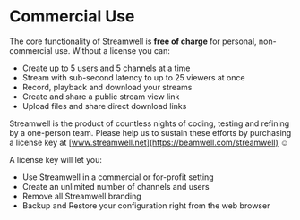 # Commercial Use

The core functionality of Streamwell is **free of charge** for personal, non-commercial use. Without a license you can:

* Create up to 5 users and 5 channels at a time
* Stream with sub-second latency to up to 25 viewers at once
* Record, playback and download your streams
* Create and share a public stream view link
* Upload files and share direct download links

Streamwell is the product of countless nights of coding, testing and refining by a one-person team. Please help us to sustain these efforts by purchasing a license key at [www.streamwell.net](https://beamwell.com/streamwell) :relaxed:&#x20;

A license key will let you:

* Use Streamwell in a commercial or for-profit setting
* Create an unlimited number of channels and users
* Remove all Streamwell branding
* Backup and Restore your configuration right from the web browser



